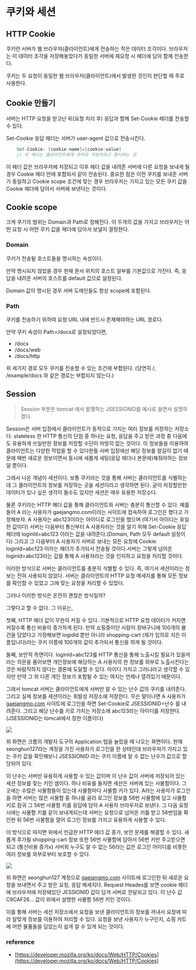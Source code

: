 # 쿠키와 세션

## HTTP Cookie

쿠키란 서버가 웹 브라우저(클라이언트)에게 전송하는 작은 데이터 조각이다. 브라우저는 이 데이터 조각을 저장해놓았다가 동일한 서버에 재요청 시 헤더에 담아 함께 전송한다.

쿠키는 두 요청이 동일한 웹 브라우저(클라이언트)에서 발생한 것인지 판단할 때 주로 사용한다.

## Cookie 만들기

서버는 HTTP 요청을 받고난 뒤(요청 처리 후) 응답과 함께 Set-Cookie 헤더를 전송할 수 있다.

Set-Cookie 응답 헤더는 서버가 user-agent 값으로 전송시킨다.

```java
    Set-Cookie: [cookie-name]=[cookie-value]
    // 이 헤더는 클라이언트에게 쿠키로 저장하라고 명시하는 것
```

이 헤더 값은 브라우저에 저장되고 이후 헤더 값을 내려준 서버에 다른 요청을 보내게 될 경우 Cookie 헤더 안에 포함되서 같이 전송된다. 중요한 점은 이전 쿠키를 보내준 서버가 동일하고 Cookie scope 조건에 맞는 경우 브라우저는 가지고 있는 모든 쿠키 값을 Cookie 헤더에 담아서 서버에 보낸다는 것이다.

## Cookie scope

크게 쿠기의 범위는 Domain과 Path로 정해진다. 이 두개의 값을 가지고 브라우저는 어떤 요청 시 어떤 쿠키 값을 헤더에 담아서 보낼지 결정한다.

### Domain

쿠키가 전송될 호스트들을 명시하는 속성이다.

만약 명시되지 않았을 경우 현재 문서 위치의 호스트 일부를 기본값으로 가진다. 즉, 응답을 내려준 서버의 호스트를 default 값으로 설정된다.

Domain 값이 명시된 경우 서버 도메인들도 항상 scope에 포함된다.

### Path

쿠키를 전송하기 위하여 요청 URL 내에 반드시 존재해야하는 URL 경로다.

만약 쿠키 속성이 Path=/docs로 설정되었다면,

- /docs
- /docs/web
- /docs/http

위 세가지 경로 모두 쿠키를 전송할 수 있는 조건에 부합된다. (당연히 /, /example/docs 와 같은 경로는 부합되지 않는다.)

## Session

> Session 부분은 tomcat 에서 발행하는 JSESSIONID를 예시로 들면서 설명하겠다.

Session은 서버 입장에서 클라이언트가 동적으로 가지는 여러 정보를 저장하는 저장소다. stateless 한 HTTP 통신의 단점 중 하나는 요청, 응답을 주고 받은 과정 중 다음에도 유용하게 쓰일만한 정보를 저장할 수단이 마땅히 없는 것이다. 이 정보들을 이용하여 클라이언트는 다양한 작업을 할 수 있다한들 서버 입장에선 해당 정보를 알길이 없기 때문에 매번 새로운 정보이면서 동시에 새롭게 세팅(응답 헤더나 본문에)해줘야하는 정보일 뿐이다.

그래서 나온 개념이 세션이다. 보통 쿠키라는 것을 통해 서버는 클라이언트를 식별하는데 그 클라이언트의 정보를 저장하는 곳을 세션이라고 생각하면 된다. 굳이 저장할만한 데이터가 있나 싶은 생각이 들수도 있지만 세션은 매우 유용한 저장소다.

물론 쿠키라는 HTTP 헤더 값을 통해 클라이언트와 서버는 충분히 통신할 수 있다. 예를 들어 A 라는 사용자가 gaejangmo.com이라는 사이트에 접속하여 로그인은 했다고 가정해보자. A 사용자는 abc123이라는 아이디로 로그인을 했으며 (여기서 아이디는 유일한 값이다) 서버는 다음부터 통신부터 A 사용자라는 것을 알기 위해 Set-Cookie 응답 헤더에 loginId=abc123 이라는 값을 내려준다.(Domain, Path 모두 default 설정이다) 그리고 그 다음부터 A 사용자가 서버로 보내는 모든 요청에  Cookie: loginId=abc123 이라는 헤더가 추가되서 전송될 것이다.서버는 그렇게 넘어온 loginId=abc123라는 값을 통해 A 사용자라는 것을 인지하고 요청을 처리할 것이다.

이러한 방식으로 서버는 클라이언트를 충분히 식별할 수 있다. 즉, 여기서 세션이라는 정보는 전혀 사용되지 않았다. 서버는 클라이언트의 HTTP 요청 메세지를 통해 모든 정보를 확인할 수 있었고 그에 맞는 요청을 처리할 수 있었다. 

그러나 이러한 방식은 온전히 괜찮은 방식일까?

그렇다고 할 수 없다. 그 이유는,

첫째, HTTP 헤더 값이 무한히 커질 수 있다. 기본적으로 HTTP 요청 데이터가 커지면 커질수록 통신 비용이 증가하게 된다. 만약 쇼핑중이던 사람이 장바구니에 100개의 물건을 담았다고 가정해보면 logidId 뿐만 아니라 shopping-cart (제가 임의로 지은 이름입니다)라는 쿠키 이름에 100개의 값이 추가되서 통신을 하게 될 것이다.

둘째, 보안적 측면이다. loginId=abc123를 HTTP 통신을 통해 노출시킬 필요가 있을까라는 의문을 품어보면 개인정보에 해당하는 A 사용자의 한 정보를 외부로 노출시킨다는 것은 바람직하지 않다는 결론에 도달할 수 있다. 아이디 가지고 그러냐라고 생각할 수 있지만 만약 그 외 다른 개인 정보가 포함될 수 있는 여지는 언제나 열려있기 때문이다.

그래서 tomcat 서버는 클라이언트에게 서버만 알 수 있는 난수 값의 쿠키를 내려준다. 그리고 실제 정보를 세션이라는 휘발성 저장소에 저장한다. 무슨 말이나면 A 사용자가 [gaejangmo.com](http://gaejangmo.com) 사이트에 로그인을 하면 Set-Cookie로 JSESSIONID=난수 를 내려준다. 그리고 해당 난수를 키로 가지는 저장소에 abc123라는 아이디를 저장한다. (JSESSIONID는 tomcat에서 정한 이름이다)

![](https://user-images.githubusercontent.com/30451129/77444398-1ef34880-6e2f-11ea-8f35-256e89dfeed0.png)

위 화면은 크롬의 개발자 도구의 Application 탭을 눌렀을 때 나오는 화면이다. 현재 seonghun127라는 계정을 가진 사용자가 로그인을 한 상태인데 브라우저가 가지고 있는 쿠키 값을 확인해보니 JSESSIONID 라는 쿠키 이름에 알 수 없는 난수가 값으로 할당되어 있다.

이 난수는 서버만 유용하게 사용할 수 있는 값이며 이 난수 값이 서버에 저장되어 있는 세션 정보를 찾는 키인 셈이다. 하나 비유를 들자면 세션은 서버에 있는 사물함이다. 그곳에는 수많은 사물함들이 있는데 사물함마다 사물함 키가 있다. A라는 사용자가 로그인을 하면 서버는 많은 사물함 중 하나를 골라 로그인 정보를 56번 사물함에 담고 사물함 키로 잠궈 그 56번 사물함 키를 응답에 담아 A 사용자 브라우저로 보낸다. 그 다음 요청 시에는 사물함 키를 같이 보내게되는데 서버는 요청으로 넘어온 키를 받고 56번임을 확인한 뒤 56번 사물함을 열어 로그인 정보를 가지고 유용하게 사용할 수 있다.

이 방식으로 따지면 위에서 언급한 HTTP 헤더 값 증가, 보안 문제를 해결할 수 있다. 새롭게 추가될 shopping-cart 정보 또한 56번 사물함에 담아서 56번 키만 주고받으면 되고 (통신비용 증가x) 서버외 누구도 알 수 없는 56라는 값은 로그인 아이디를 비롯한 여러 정보를 외부로부터 보호할 수 있다.

![](https://user-images.githubusercontent.com/30451129/77444412-231f6600-6e2f-11ea-9323-f9352fefde58.png)

위 화면은 seonghun127 계정으로 [gaejangmo.com](http://gaejangmo.com) 사이트에 로그인한 뒤 새로운 요청을 보내면서 주고 받은 요청, 응답 메세지다. Request Heades를 보면  cookie 헤더에 브라우저에 저장돼있던 JESSIONID 값이 담겨 서버로 전달되고 있다. 이 난수 값 C9CAF26... 값이 위에서 설명한 사물함 56번 키인 것이다.

이를 통해 서버는 세션 저장소에서 요청을 보낸 클라이언트의 정보를 꺼내서 요청에 따라 알맞게 정보를 이용하여 처리할 수 있다. 요청을 보낸 사용자가 누구인지, 쇼핑 카트에 어떤 물품들을 담았는지 쉽게 알 수 있게 되는 것이다.

### reference

- [https://developer.mozilla.org/ko/docs/Web/HTTP/Cookies](https://developer.mozilla.org/ko/docs/Web/HTTP/Cookies)
